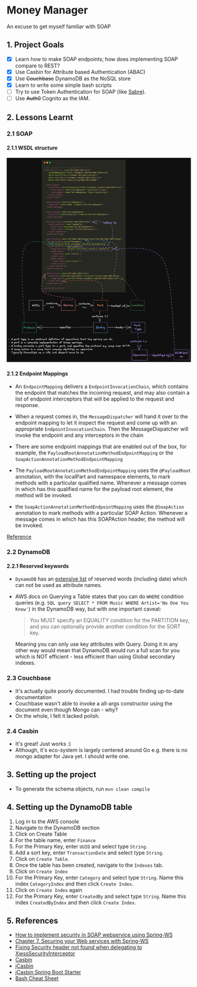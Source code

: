 # Money Manager

An excuse to get myself familiar with SOAP

## 1. Project Goals

- [x] Learn how to make SOAP endpoints; how does implementing SOAP compare to REST?
- [x] Use Casbin for Attribute based Authentication (ABAC)
- [x] Use ~~Couchbase~~ DynamoDB as the NoSQL store
- [x] Learn to write some simple bash scripts
- [ ] Try to use Token Authentication for SOAP (like [Sabre](https://developer.sabre.com/guides/travel-agency/quickstart-guides/get-token)).
- [ ] Use ~~Auth0~~ Cognito as the IAM.

## 2. Lessons Learnt

### 2.1 SOAP

#### 2.1.1 WSDL structure

![WSDL Structure](./docs/wsdl-structure.png)

#### 2.1.2 Endpoint Mappings

- An `EndpointMapping` delivers a `EndpointInvocationChain`, which contains the endpoint that matches the incoming request, and may also contain a list of endpoint interceptors that will be applied to the request and response. 

-  When a request comes in, the `MessageDispatcher` will hand it over to the endpoint mapping to let it inspect the request and come up with an appropriate `EndpointInvocationChain`. Then the MessageDispatcher will invoke the endpoint and any interceptors in the chain

- There are some endpoint mappings that are enabled out of the box, for example, the `PayloadRootAnnotationMethodEndpointMapping` or the `SoapActionAnnotationMethodEndpointMapping`

- The `PayloadRootAnnotationMethodEndpointMapping` uses the `@PayloadRoot` annotation, with the localPart and namespace elements, to mark methods with a particular qualified name. Whenever a message comes in which has this qualified name for the payload root element, the method will be invoked.

- the `SoapActionAnnotationMethodEndpointMapping` uses the `@SoapAction` annotation to mark methods with a particular SOAP Action. Whenever a message comes in which has this SOAPAction header, the method will be invoked. 

[Reference](https://docs.spring.io/spring-ws/site/reference/html/server.html#server-endpoint-mapping)

### 2.2 DynamoDB

#### 2.2.1 Reserved keywords

- `DynamoDB` has an [extensive list](https://docs.aws.amazon.com/amazondynamodb/latest/developerguide/ReservedWords.html) of reserved words (including date) which can not be used as attribute names.
- AWS docs on Querying a Table states that you can do `WHERE` condition queries (e.g. `SQL query SELECT * FROM Music WHERE Artist='No One You Know'`) in the DynamoDB way, but with one important caveat:
    
  > You MUST specify an EQUALITY condition for the PARTITION key, and you can optionally provide another condition for the SORT key.
  
  Meaning you can only use key attributes with Query. Doing it in any other way would mean that DynamoDB would run a full scan for you which is NOT efficient - less efficient than using Global secondary indexes.

### 2.3 Couchbase

- It's actually quite poorly documented. I had trouble finding up-to-date documentation
- Couchbase wasn't able to invoke a all-args constructor using the document even though Mongo can - why?
- On the whole, I felt it lacked polish.

### 2.4 Casbin

- It's great! Just works :)
- Although, it's eco-system is largely centered around Go e.g. there is no mongo adapter for Java yet. I should write one.

## 3. Setting up the project

- To generate the schema objects, run `mvn clean compile`

## 4. Setting up the DynamoDB table

1. Log in to the AWS console
1. Navigate to the DynamoDB section
1. Click on Create Table
1. For the table name, enter `Finance`
1. For the Primary Key, enter `UUID` and select type `String`.
1. Add a sort key, enter `TransactionDate` and select type `String`.
1. Click on `Create Table`.
1. Once the table has been created, navigate to the `Indexes` tab.
1. Click on `Create Index`
1. For the Primary Key, enter `Category` and select type `String`. Name this index `CategoryIndex` and then click `Create Index`.
1. Click on `Create Index` again
1. For the Primary Key, enter `CreatedBy` and select type `String`. Name this index `CreatedByIndex` and then click `Create Index`.

## 5. References

- [How to implement security in SOAP webservice using Spring-WS](https://tutorialflix.com/How-to-implement-security-in-SOAP-webservice-using-Spring-WS/)
- [Chapter 7. Securing your Web services with Spring-WS](https://docs.spring.io/spring-ws/site/reference/html/security.html)
- [Fixing Security header not found when delegating to XwssSecurityInterceptor](https://stackoverflow.com/a/43733139)
- [Casbin](https://casbin.org/docs/en/get-started)
- [jCasbin](https://github.com/casbin/jcasbin)
- [jCasbin Spring Boot Starter](https://github.com/jcasbin/casbin-spring-boot-starter)
- [Bash Cheat Sheet](https://devhints.io/bash)